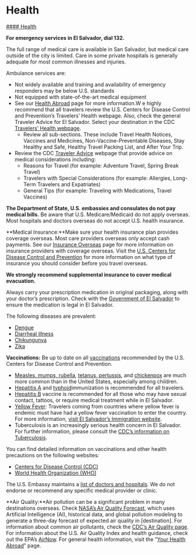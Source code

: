 # Health

[#### Health](javascript:void(0); "Health")

**For emergency services in El Salvador, dial 132.**

The full range of medical care is available in San Salvador, but medical care outside of the city is limited. Care in some private hospitals is generally adequate for most common illnesses and injuries.

Ambulance services are:

* Not widely available and training and availability of emergency responders may be below U.S. standards
* Not equipped with state-of-the-art medical equipment
* See our [Health Abroad](https://travel.state.gov/content/travel/en/international-travel/before-you-go/your-health-abroad.html) page for more information.W e highly recommend that all travelers review the U.S. Centers for Disease Control and Prevention’s Travelers’ Health webpage. Also, check the general Traveler Advice for El Salvador. Select your destination in the CDC [Travelers’ Health webpage](https://wwwnc.cdc.gov/travel/destinations/list).
  + Review all sub-sections. These include Travel Health Notices, Vaccines and Medicines, Non-Vaccine-Preventable Diseases, Stay Healthy and Safe, Healthy Travel Packing List, and After Your Trip.
* Review the CDC [Traveler Advice](https://wwwnc.cdc.gov/travel/page/traveler-information-center) webpage that provide advice on medical considerations including:
  + Reasons for Travel (for example: Adventure Travel, Spring Break Travel)
  + Travelers with Special Considerations (for example: Allergies, Long-Term Travelers and Expatriates)
  + General Tips (for example: Traveling with Medications, Travel Vaccines)

**The Department of State, U.S. embassies and consulates do not pay medical bills.** Be aware that U.S. Medicare/Medicaid do not apply overseas. Most hospitals and doctors overseas do not accept U.S. health insurance.

**Medical Insurance:**Make sure your health insurance plan provides coverage overseas. Most care providers overseas only accept cash payments. See our [Insurance Overseas](https://travel.state.gov/content/travel/en/international-travel/before-you-go/your-health-abroad/Insurance_Coverage_Overseas.html) page for more information on insurance providers with coverage overseas. Visit the [U.S. Centers for Disease Control and Prevention](https://wwwnc.cdc.gov/travel/page/insurance) for more information on what type of insurance you should consider before you travel overseas.

**We strongly recommend supplemental insurance to cover medical evacuation.**

Always carry your prescription medication in original packaging, along with your doctor’s prescription. Check with the [Government of El Salvador](https://sv.usembassy.gov/) to ensure the medication is legal in El Salvador.

The following diseases are prevalent:

* [Dengue](https://travel.state.gov/content/travel/en/international-travel/International-Travel-Country-Information-Pages/ElSalvador.html#ExternalPopup)
* [Diarrheal illness](https://travel.state.gov/content/travel/en/international-travel/International-Travel-Country-Information-Pages/ElSalvador.html#ExternalPopup)
* [Chikungunya](https://travel.state.gov/content/travel/en/international-travel/International-Travel-Country-Information-Pages/ElSalvador.html#ExternalPopup)
* [Zika](https://travel.state.gov/content/travel/en/international-travel/International-Travel-Country-Information-Pages/ElSalvador.html#ExternalPopup)

**Vaccinations:** Be up to date on all [vaccinations](https://wwwnc.cdc.gov/travel/destinations/list) recommended by the U.S. Centers for Disease Control and Prevention.

* [Measles, mumps, rubella](https://travel.state.gov/content/travel/en/international-travel/International-Travel-Country-Information-Pages/ElSalvador.html#ExternalPopup), [tetanus, pertussis](https://travel.state.gov/content/travel/en/international-travel/International-Travel-Country-Information-Pages/ElSalvador.html#ExternalPopup), and [chickenpox](https://travel.state.gov/content/travel/en/international-travel/International-Travel-Country-Information-Pages/ElSalvador.html#ExternalPopup) are much more common than in the United States, especially among children.
* [Hepatitis A](https://travel.state.gov/content/travel/en/international-travel/International-Travel-Country-Information-Pages/ElSalvador.html#ExternalPopup) and [typhoid](https://travel.state.gov/content/travel/en/international-travel/International-Travel-Country-Information-Pages/ElSalvador.html#ExternalPopup)immunization is recommended for all travelers.
* [Hepatitis B](https://travel.state.gov/content/travel/en/international-travel/International-Travel-Country-Information-Pages/ElSalvador.html#ExternalPopup) vaccine is recommended for all those who may have sexual contact, tattoos, or require medical treatment while in El Salvador.
* [Yellow Fever](https://travel.state.gov/content/travel/en/international-travel/International-Travel-Country-Information-Pages/ElSalvador.html#ExternalPopup): Travelers coming from countries where yellow fever is endemic must have had a yellow fever vaccination to enter the country. For more information, [visit El Salvador’s Immigration website](https://www.migracion.gob.sv/).
* Tuberculosis is an increasingly serious health concern in El Salvador. For further information, please consult the [CDC’s information on Tuberculosis](https://wwwnc.cdc.gov/travel/yellowbook/2024/infections-diseases/tuberculosis).

You can find detailed information on vaccinations and other health precautions on the following websites:

* [Centers for Disease Control (CDC)](https://wwwnc.cdc.gov/travel/)
* [World Health Organization (WHO)](https://www.who.int/health-topics)

The U.S. Embassy maintains a [list of doctors and hospitals](https://sv.usembassy.gov/services/medical-assistance/). We do not endorse or recommend any specific medical provider or clinic.

**Air Quality:**Air pollution can be a significant problem in many destinations overseas. Check [NASA’s Air Quality Forecast](https://aeronet.gsfc.nasa.gov/new_web/aqforecast), which uses Artificial Intelligence (AI), historical data, and global pollution modeling to generate a three-day forecast of expected air quality in [destination]. For information about common air pollutants, check the [CDC’s Air Quality page](https://www.cdc.gov/air-quality/pollutants/). For information about the U.S. Air Quality Index and health guidance, check out the EPA’s [AirNow](https://www.airnow.gov/aqi/aqi-basics/). For general health information, visit the “[Your Health Abroad](https://travel.state.gov/content/travel/en/international-travel/before-you-go/your-health-abroad.html)” page.